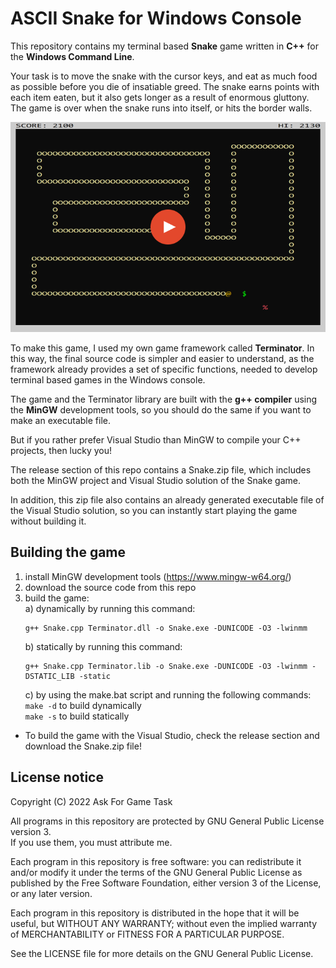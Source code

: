 # ASCII Snake for Windows Console

This repository contains my terminal based **Snake** game written in **C++** for the **Windows Command Line**. 

Your task is to move the snake with the cursor keys, and eat as much food as possible before you die of insatiable greed. The snake earns points with each item eaten, but it also gets longer as a result of enormous gluttony. The game is over when the snake runs into itself, or hits the border walls.  

[![Watch Video!](https://github.com/ssusnic/ASCII-Snake/raw/main/thumb_snake_720x480.png)](https://www.youtube.com/watch?v=ivxeUwFvjow "Watch Video!")

To make this game, I used my own game framework called **Terminator**. In this way, the final source code is simpler and easier to understand, as the framework already provides a set of specific functions, needed to develop terminal based games in the Windows console.

The game and the Terminator library are built with the **g++ compiler** using the **MinGW** development tools, so you should do the same if you want to make an executable file.

But if you rather prefer Visual Studio than MinGW to compile your C++ projects, then lucky you! 

The release section of this repo contains a Snake.zip file, which includes both the MinGW project and Visual Studio solution of the Snake game.

In addition, this zip file also contains an already generated executable file of the Visual Studio solution, so you can instantly start playing the game without building it.


## Building the game

1. install MinGW development tools (https://www.mingw-w64.org/) 
2. download the source code from this repo 
3. build the game:  
    a) dynamically by running this command:
      ```shell
      g++ Snake.cpp Terminator.dll -o Snake.exe -DUNICODE -O3 -lwinmm
      ```
    b) statically by running this command:  
    ```shell
    g++ Snake.cpp Terminator.lib -o Snake.exe -DUNICODE -O3 -lwinmm -DSTATIC_LIB -static  
    ```
	  c) by using the make.bat script and running the following commands:  
    ```make -d``` to build dynamically  
    ```make -s``` to build statically  
	
  - To build the game with the Visual Studio, check the release section and download the Snake.zip file!


## License notice
Copyright (C) 2022 Ask For Game Task

All programs in this repository are protected by GNU General Public License version 3.  
If you use them, you must attribute me.

Each program in this repository is free software: 
you can redistribute it and/or modify it under the terms of the GNU General Public License as published by the Free Software Foundation, either version 3 of the License, or any later version.

Each program in this repository is distributed in the hope that it will be useful, but WITHOUT ANY WARRANTY; without even the implied warranty of MERCHANTABILITY or FITNESS FOR A PARTICULAR PURPOSE. 

See the LICENSE file for more details on the GNU General Public License.
